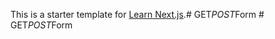 This is a starter template for [Learn Next.js](https://nextjs.org/learn).#   G E T _ P O S T _ F o r m  
 #   G E T _ P O S T _ F o r m  
 